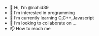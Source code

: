 - 👋 Hi, I’m @nahid39
- 👀 I’m interested in programming
- 🌱 I’m currently learning C,C++,Javascript
- 💞️ I’m looking to collaborate on ...
- 📫 How to reach me 

<!---
nahid39/nahid39 is a ✨ special ✨ repository because its `README.md` (this file) appears on your GitHub profile.
You can click the Preview link to take a look at your changes.
--->
